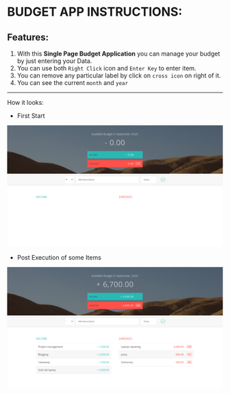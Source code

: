 # BUDGET APP INSTRUCTIONS:

## Features:
1. With this **Single Page Budget Application** you can manage your budget by just entering your Data.
2. You can use both `Right Click` icon and `Enter Key` to enter item.
3. You can remove any particular label by click on `cross icon` on right of it.
4. You can see the current `month` and `year`

---

How it looks:

* First Start

![alt-text](https://github.com/sarthakvdev/JavaScript-Projects/blob/master/Budget%20Management%20App/init.png "Init Boot")

* Post Execution of some Items

![alt-text](https://github.com/sarthakvdev/JavaScript-Projects/blob/master/Budget%20Management%20App/execution-phase.png "Post Execution")
